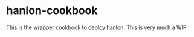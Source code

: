 # hanlon-cookbook

This is the wrapper cookbook to deploy [hanlon](https://github.com/csc/Hanlon). This is very much a WIP.

